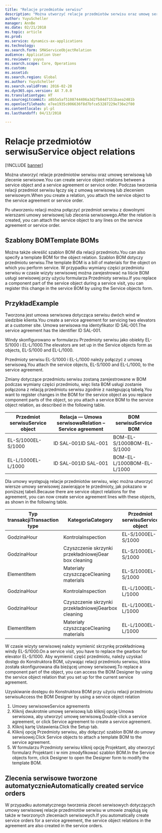 ```yaml
---
title: "Relacje przedmiotów serwisu"
description: "Można utworzyć relacje przedmiotów serwisu oraz umowę serwisową lub zlecenie serwisowe."
author: YuyuScheller
manager: AnnBe
ms.date: 02/21/2018
ms.topic: article
ms.prod: 
ms.service: dynamics-ax-applications
ms.technology: 
ms.search.form: SMAServiceObjectRelation
audience: Application User
ms.reviewer: yuyus
ms.search.scope: Core, Operations
ms.custom: 
ms.assetid: 
ms.search.region: Global
ms.author: YuyuScheller
ms.search.validFrom: 2016-02-28
ms.dyn365.ops.version: AX 7.0.0
ms.translationtype: HT
ms.sourcegitcommit: a8b5a5af5108744406a3d2fb84d7151baea2481b
ms.openlocfilehash: e7ee1935c006636f8d7bfce53287229e736e2f80
ms.contentlocale: pl-pl
ms.lasthandoff: 04/13/2018

---
```


# <a name="service-object-relations"></a><span data-ttu-id="a439a-103">Relacje przedmiotów serwisu</span><span class="sxs-lookup"><span data-stu-id="a439a-103">Service object relations</span></span> 

[!INCLUDE [banner](../includes/banner.md)]

<span data-ttu-id="a439a-104">Można utworzyć relacje przedmiotów serwisu oraz umowę serwisową lub zlecenie serwisowe.</span><span class="sxs-lookup"><span data-stu-id="a439a-104">You can create service object relations between a service object and a service agreement or service order.</span></span> <span data-ttu-id="a439a-105">Podczas tworzenia relacji przedmiot serwisu łączy się z umową serwisową lub zleceniem serwisowym.</span><span class="sxs-lookup"><span data-stu-id="a439a-105">When you create a relation, you attach the service object to the service agreement or service order.</span></span>

<span data-ttu-id="a439a-106">Po utworzeniu relacji można połączyć przedmiot serwisu z dowolnymi wierszami umowy serwisowej lub zlecenia serwisowego.</span><span class="sxs-lookup"><span data-stu-id="a439a-106">After the relation is created, you can attach the service object to any lines on the service agreement or service order.</span></span>

## <a name="template-boms"></a><span data-ttu-id="a439a-107">Szablony BOM</span><span class="sxs-lookup"><span data-stu-id="a439a-107">Template BOMs</span></span>

<span data-ttu-id="a439a-108">Można także określić szablon BOM dla relacji przedmiotu.</span><span class="sxs-lookup"><span data-stu-id="a439a-108">You can also specify a template BOM for the object relation.</span></span> <span data-ttu-id="a439a-109">Szablon BOM dotyczy przedmiotu serwisu.</span><span class="sxs-lookup"><span data-stu-id="a439a-109">The template BOM is a bill of materials for the object on which you perform service.</span></span> <span data-ttu-id="a439a-110">W przypadku wymiany części przedmiotu serwisu w czasie wizyty serwisowej można zarejestrować na liście BOM usługi serwisowej przy użyciu formularza Przedmioty serwisu.</span><span class="sxs-lookup"><span data-stu-id="a439a-110">If you replace a component part of the service object during a service visit, you can register this change in the service BOM by using the Service objects form.</span></span>

## <a name="example"></a><span data-ttu-id="a439a-111">Przykład</span><span class="sxs-lookup"><span data-stu-id="a439a-111">Example</span></span>

<span data-ttu-id="a439a-112">Tworzona jest umowa serwisowa dotycząca serwisu dwóch wind w siedzibie klienta.</span><span class="sxs-lookup"><span data-stu-id="a439a-112">You create a service agreement for servicing two elevators at a customer site.</span></span>
<span data-ttu-id="a439a-113">Umowa serwisowa ma identyfikator ID SAL-001.</span><span class="sxs-lookup"><span data-stu-id="a439a-113">The service agreement has the identifier ID SAL-001.</span></span>

<span data-ttu-id="a439a-114">Windy skonfigurowano w formularzu Przedmioty serwisu jako obiekty EL-S/1000 i EL-L/1000.</span><span class="sxs-lookup"><span data-stu-id="a439a-114">The elevators are set up in the Service objects form as objects, EL-S/1000 and EL-L/1000.</span></span>

<span data-ttu-id="a439a-115">Przedmioty serwisu EL-S/1000 i EL-L/1000 należy połączyć z umową serwisową.</span><span class="sxs-lookup"><span data-stu-id="a439a-115">You attach the service objects, EL-S/1000 and EL-L/1000, to the service agreement.</span></span>

<span data-ttu-id="a439a-116">Zmiany dotyczące przedmiotu serwisu zostaną zarejestrowane w BOM podczas wymiany części przedmiotu, więc lista BOM usługi zostanie połączona z relacją przedmiotu serwisu zgodnie z następującą tabelą.</span><span class="sxs-lookup"><span data-stu-id="a439a-116">You want to register changes in the BOM for the service object as you replace component parts of the object, so you attach a service BOM to the service object relation, as described in the following table.</span></span>

| <span data-ttu-id="a439a-117">Przedmiot serwisu</span><span class="sxs-lookup"><span data-stu-id="a439a-117">Service object</span></span> | <span data-ttu-id="a439a-118">Relacja — Umowa serwisowa</span><span class="sxs-lookup"><span data-stu-id="a439a-118">Relation – Service agreement</span></span> | <span data-ttu-id="a439a-119">BOM serwisu</span><span class="sxs-lookup"><span data-stu-id="a439a-119">Service BOM</span></span>   |
|----------------|------------------------------|---------------|
| <span data-ttu-id="a439a-120">EL-S/1000</span><span class="sxs-lookup"><span data-stu-id="a439a-120">EL-S/1000</span></span>      | <span data-ttu-id="a439a-121">ID SAL-001</span><span class="sxs-lookup"><span data-stu-id="a439a-121">ID SAL-001</span></span>                   | <span data-ttu-id="a439a-122">BOM-EL-S/1000</span><span class="sxs-lookup"><span data-stu-id="a439a-122">BOM-EL-S/1000</span></span> |
| <span data-ttu-id="a439a-123">EL-L/1000</span><span class="sxs-lookup"><span data-stu-id="a439a-123">EL-L/1000</span></span>      | <span data-ttu-id="a439a-124">ID SAL-001</span><span class="sxs-lookup"><span data-stu-id="a439a-124">ID SAL-001</span></span>                   | <span data-ttu-id="a439a-125">BOM-EL-L/1000</span><span class="sxs-lookup"><span data-stu-id="a439a-125">BOM-EL-L/1000</span></span> |

<span data-ttu-id="a439a-126">Dla umowy występują relacje przedmiotów serwisu, więc można utworzyć wiersze umowy serwisowej zawierające te przedmioty, jak pokazano w poniższej tabeli.</span><span class="sxs-lookup"><span data-stu-id="a439a-126">Because there are service object relations for the agreement, you can now create service agreement lines with these objects, as shown in the following table.</span></span>

| <span data-ttu-id="a439a-127">Typ transakcji</span><span class="sxs-lookup"><span data-stu-id="a439a-127">Transaction type</span></span> | <span data-ttu-id="a439a-128">Kategoria</span><span class="sxs-lookup"><span data-stu-id="a439a-128">Category</span></span>           | <span data-ttu-id="a439a-129">Przedmiot serwisu</span><span class="sxs-lookup"><span data-stu-id="a439a-129">Service object</span></span> |
|------------------|--------------------|----------------|
| <span data-ttu-id="a439a-130">Godzina</span><span class="sxs-lookup"><span data-stu-id="a439a-130">Hour</span></span>             | <span data-ttu-id="a439a-131">Kontrola</span><span class="sxs-lookup"><span data-stu-id="a439a-131">Inspection</span></span>         | <span data-ttu-id="a439a-132">EL-S/1000</span><span class="sxs-lookup"><span data-stu-id="a439a-132">EL-S/1000</span></span>      |
| <span data-ttu-id="a439a-133">Godzina</span><span class="sxs-lookup"><span data-stu-id="a439a-133">Hour</span></span>             | <span data-ttu-id="a439a-134">Czyszczenie skrzynki przekładniowej</span><span class="sxs-lookup"><span data-stu-id="a439a-134">Gear box cleaning</span></span>  | <span data-ttu-id="a439a-135">EL-S/1000</span><span class="sxs-lookup"><span data-stu-id="a439a-135">EL-S/1000</span></span>      |
| <span data-ttu-id="a439a-136">Element</span><span class="sxs-lookup"><span data-stu-id="a439a-136">Item</span></span>             | <span data-ttu-id="a439a-137">Materiały czyszczące</span><span class="sxs-lookup"><span data-stu-id="a439a-137">Cleaning materials</span></span> | <span data-ttu-id="a439a-138">EL-S/1000</span><span class="sxs-lookup"><span data-stu-id="a439a-138">EL-S/1000</span></span>      |
| <span data-ttu-id="a439a-139">Godzina</span><span class="sxs-lookup"><span data-stu-id="a439a-139">Hour</span></span>             | <span data-ttu-id="a439a-140">Kontrola</span><span class="sxs-lookup"><span data-stu-id="a439a-140">Inspection</span></span>         | <span data-ttu-id="a439a-141">EL-L/1000</span><span class="sxs-lookup"><span data-stu-id="a439a-141">EL-L/1000</span></span>      |
| <span data-ttu-id="a439a-142">Godzina</span><span class="sxs-lookup"><span data-stu-id="a439a-142">Hour</span></span>             | <span data-ttu-id="a439a-143">Czyszczenie skrzynki przekładniowej</span><span class="sxs-lookup"><span data-stu-id="a439a-143">Gearbox cleaning</span></span>   | <span data-ttu-id="a439a-144">EL-L/1000</span><span class="sxs-lookup"><span data-stu-id="a439a-144">EL-L/1000</span></span>      |
| <span data-ttu-id="a439a-145">Element</span><span class="sxs-lookup"><span data-stu-id="a439a-145">Item</span></span>             | <span data-ttu-id="a439a-146">Materiały czyszczące</span><span class="sxs-lookup"><span data-stu-id="a439a-146">Cleaning materials</span></span> | <span data-ttu-id="a439a-147">EL-L/1000</span><span class="sxs-lookup"><span data-stu-id="a439a-147">EL-L/1000</span></span>      |

<span data-ttu-id="a439a-148">W czasie wizyty serwisowej należy wymienić skrzynkę przekładniową windy EL-S/1000.</span><span class="sxs-lookup"><span data-stu-id="a439a-148">On a service visit, you have to replace the gearbox for elevator EL-S/1000.</span></span> <span data-ttu-id="a439a-149">Aby wymienić część przedmiotu, należy uzyskać dostęp do Konstruktora BOM, używając relacji przedmiotu serwisu, która została skonfigurowana dla bieżącej umowy serwisowej.</span><span class="sxs-lookup"><span data-stu-id="a439a-149">To replace a component part of the object, you can access the BOM Designer by using the service object relation that you set up for the current service agreement.</span></span>

<span data-ttu-id="a439a-150">Uzyskiwanie dostępu do Konstruktora BOM przy użyciu relacji przedmiotu serwisu</span><span class="sxs-lookup"><span data-stu-id="a439a-150">Access the BOM Designer by using a service object relation</span></span>

1. <span data-ttu-id="a439a-151">Umowy serwisowe</span><span class="sxs-lookup"><span data-stu-id="a439a-151">Service agreements</span></span>
2. <span data-ttu-id="a439a-152">Kliknij dwukrotnie umowę serwisową lub kliknij opcję Umowa serwisowa, aby utworzyć umowę serwisową.</span><span class="sxs-lookup"><span data-stu-id="a439a-152">Double-click a service agreement, or click Service agreement to create a service agreement.</span></span>
3. <span data-ttu-id="a439a-153">Kliknij kartę Ustawienia.</span><span class="sxs-lookup"><span data-stu-id="a439a-153">Click the Setup tab.</span></span>
4. <span data-ttu-id="a439a-154">Kliknij opcję Przedmioty serwisu, aby dołączyć szablon BOM do umowy serwisowej.</span><span class="sxs-lookup"><span data-stu-id="a439a-154">Click Service objects to attach a template BOM to the service agreement.</span></span>
5. <span data-ttu-id="a439a-155">W formularzu Przedmioty serwisu kliknij opcję Projektant, aby otworzyć formularz Projektant i w nim zmodyfikować szablon BOM.</span><span class="sxs-lookup"><span data-stu-id="a439a-155">In the Service objects form, click Designer to open the Designer form to modify the template BOM.</span></span>

## <a name="automatically-created-service-orders"></a><span data-ttu-id="a439a-156">Zlecenia serwisowe tworzone automatycznie</span><span class="sxs-lookup"><span data-stu-id="a439a-156">Automatically created service orders</span></span>

<span data-ttu-id="a439a-157">W przypadku automatycznego tworzenia zleceń serwisowych dotyczących umowy serwisowej relacje przedmiotów serwisu w umowie znajdują się także w tworzonych zleceniach serwisowych.</span><span class="sxs-lookup"><span data-stu-id="a439a-157">If you automatically create service orders for a service agreement, the service object relations in the agreement are also created in the service orders.</span></span>


